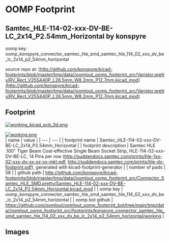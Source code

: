 # OOMP Footprint  
## Samtec_HLE-114-02-xxx-DV-BE-LC_2x14_P2.54mm_Horizontal  by konspyre  
  
oomp key: oomp_konspyre_connector_samtec_hle_smd_samtec_hle_114_02_xxx_dv_be_lc_2x14_p2_54mm_horizontal  
  
source repo at: [http://github.com/konspyre/kicad-footprints/blob/master/tmp/data//oomlout_oomp_footprint_src/Varistor.pretty/RV_Rect_V25S440P_L26.5mm_W8.2mm_P12.7mm.kicad_mod](http://github.com/konspyre/kicad-footprints/blob/master/tmp/data//oomlout_oomp_footprint_src/Varistor.pretty/RV_Rect_V25S440P_L26.5mm_W8.2mm_P12.7mm.kicad_mod)  
## Footprint  
  
[![working_kicad_pcb_3d.png](working_kicad_pcb_3d_600.png)](working_kicad_pcb_3d.png)  
  
[![working.png](working_600.png)](working.png)  
| name | value | 
| --- | --- | 
| footprint name | Samtec_HLE-114-02-xxx-DV-BE-LC_2x14_P2.54mm_Horizontal | 
| footprint description | Samtec HLE .100" Tiger Beam Cost-effective Single Beam Socket Strip, HLE-114-02-xxx-DV-BE-LC, 14 Pins per row (http://suddendocs.samtec.com/prints/hle-1xx-02-xxx-dv-xx-xx-xx-mkt.pdf, http://suddendocs.samtec.com/prints/hle-dv-footprint.pdf), generated with kicad-footprint-generator | 
| number of pads | 58 | 
| github path | http://github.com/konspyre/kicad-footprints/blob/master/tmp/data//oomlout_oomp_footprint_src/Connector_Samtec_HLE_SMD.pretty/Samtec_HLE-114-02-xxx-DV-BE-LC_2x14_P2.54mm_Horizontal.kicad_mod | 
| oomp key | oomp_konspyre_connector_samtec_hle_smd_samtec_hle_114_02_xxx_dv_be_lc_2x14_p2_54mm_horizontal | 
| oomp bot github | https://github.com/oomlout/oomlout_oomp_footprint_bot/tree/main/tmp/data//oomlout_oomp_footprint_src/footprints/konspyre_connector_samtec_hle_smd_samtec_hle_114_02_xxx_dv_be_lc_2x14_p2_54mm_horizontal/working | 
## Images  
